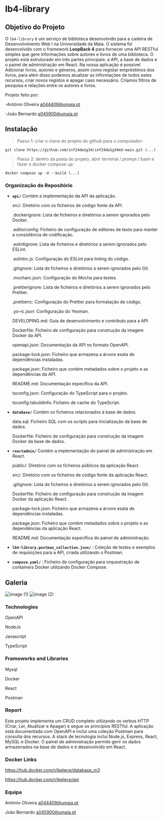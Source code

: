 # lb4-library

## Objetivo do Projeto

O `lb4-library` é um serviço de biblioteca desenvolvido para a cadeira de Desenvolvimento Web I na Universidade da Maia. O sistema foi desenvolvido com o framework **LoopBack 4** para fornecer uma API RESTful simples que gere informações sobre autores e livros de uma biblioteca.
O projeto está estruturado em três partes principais: a API, a base de dados e o painel de administração em React.
Na nossa aplicação é possível Adicionar livros, autores e géneros, assim como registar empréstimos dos livros, para além disso podemos atualizar as informações de todos estes recursos, criar novos registos e apagar caso necessário. Criamos filtros de pesquisa e relações entre os autores e livros.

Projeto feito por:

-António Oliveira a044409@umaia.pt

-João Bernardo a045900@umaia.pt


## Instalação
> Passo 1: criar o clone do projeto do github para o computador:
```
git clone https://github.com/inf24dw1g34/inf24dw1g34m3-main.git (...)
```

> Passo 2: dentro da pasta do projeto, abrir terminal / prompt / bash e fazer o docker compose up:
```
docker compose up -d --build (...)
```


### Organização do Repositório
- **`api/`**  Contém a implementação da API da aplicação.

  src/: Diretório com os ficheiros de código fonte da API.

  .dockerignore: Lista de ficheiros e diretórios a serem ignorados pelo Docker.

  .editorconfig: Ficheiro de configuração de editores de texto para manter a consistência de codificação.

  .eslintignore: Lista de ficheiros e diretórios a serem ignorados pelo ESLint.

  .eslintrc.js: Configuração do ESLint para linting do código.

  .gitignore: Lista de ficheiros e diretórios a serem ignorados pelo Git.

  .mocharc.json: Configuração do Mocha para testes.

  .prettierignore: Lista de ficheiros e diretórios a serem ignorados pelo Prettier.

  .prettierrc: Configuração do Prettier para formatação de código.

  .yo-rc.json: Configuração do Yeoman.

  DEVELOPING.md: Guia de desenvolvimento e contributo para a API.

  Dockerfile: Ficheiro de configuração para construção da imagem Docker da API.

  openapi.json: Documentação da API no formato OpenAPI.

  package-lock.json: Ficheiro que armazena a árvore exata de dependências instaladas.

  package.json: Ficheiro que contém metadados sobre o projeto e as dependências da API.

  README.md: Documentação específica da API.

  tsconfig.json: Configuração do TypeScript para o projeto.

  tsconfig.tsbuildinfo: Ficheiro de cache do TypeScript.

- **`database/`**  Contém os ficheiros relacionados à base de dados.

  data.sql: Ficheiro SQL com os scripts para inicialização da base de dados.

  Dockerfile: Ficheiro de configuração para construção da imagem Docker da base de dados.

- **`reactadmin/`** Contém a implementação do painel de administração em React.

  public/: Diretório com os ficheiros públicos da aplicação React.

  src/: Diretório com os ficheiros de código fonte da aplicação React.

  .gitignore: Lista de ficheiros e diretórios a serem ignorados pelo Git.

  Dockerfile: Ficheiro de configuração para construção da imagem Docker da aplicação React.

  package-lock.json: Ficheiro que armazena a árvore exata de dependências instaladas.

  package.json: Ficheiro que contém metadados sobre o projeto e as dependências da aplicação React.

  README.md: Documentação específica do painel de administração.

- **`lb4-library.postman_collection.json/`** : Coleção de testes e exemplos de requisições para a API, criada utilizando o Postman.

- **`compose.yaml/`** : Ficheiro de configuração para orquestração de containers Docker utilizando Docker Compose.

## Galeria

 ![image (1)](https://github.com/user-attachments/assets/72901eb6-b5ba-462a-a83a-4e5b2baf6c79)  ![image (2)](https://github.com/user-attachments/assets/d561ce28-2ec2-4294-92d8-837647a7339a)   


### Technologies

OpenAPI

NodeJs

Javascript

TypeScript

### Frameworks and Libraries

Mysql

Docker

React

Postman

### Report

Este projeto implementa um CRUD completo utilizando os verbos HTTP (Criar, Ler, Atualizar e Apagar) e segue os princípios RESTful. A aplicação está documentada com OpenAPI e inclui uma coleção Postman para consulta dos recursos. A stack de tecnologia inclui Node.js, Express, React, MySQL e Docker. O painel de administração permite gerir os dados armazenados na base de dados e é desenvolvido em React.


### Docker Links

https://hub.docker.com/r/jbelece/database_m3

https://hub.docker.com/r/jbelece/api

### Equipa

António Oliveira a044409@umaia.pt

João Bernardo a045900@umaia.pt
